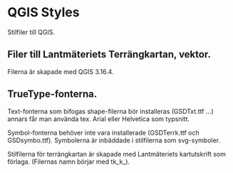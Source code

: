 # QGIS Styles
Stilfiler till QGIS.

## Filer till Lantmäteriets Terrängkartan, vektor.
Filerna är skapade med QGIS 3.16.4.

## TrueType-fonterna. 
Text-fonterna som bifogas shape-filerna bör installeras (GSDTxt.ttf ...) annars får man använda tex. Arial eller Helvetica som typsnitt.

Symbol-fonterna behöver inte vara installerade (GSDTerrk.ttf och GSDsymbo.ttf). Symbolerna är inbäddade i stilfilerna som svg-symboler.

Stilfilerna för terrängkartan är skapade med Lantmäteriets kartutskrift som förlaga. (Filernas namn börjar med tk_k_).
